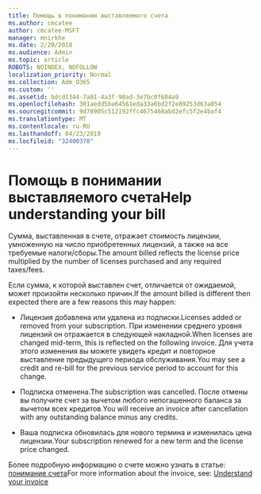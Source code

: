 ```yaml
---
title: Помощь в понимании выставляемого счета
ms.author: cmcatee
author: cmcatee-MSFT
manager: mnirkhe
ms.date: 2/20/2018
ms.audience: Admin
ms.topic: article
ROBOTS: NOINDEX, NOFOLLOW
localization_priority: Normal
ms.collection: Adm_O365
ms.custom: ''
ms.assetid: bdcd1344-7a01-4a3f-90ad-3e7bc0f684a9
ms.openlocfilehash: 301aedd5ba64561eda33a6bd2f2e89253d63a854
ms.sourcegitcommit: 9d78905c512192ffc4675468abd2efc5f2e4baf4
ms.translationtype: MT
ms.contentlocale: ru-RU
ms.lasthandoff: 04/23/2019
ms.locfileid: "32400370"
---
```

# <a name="help-understanding-your-bill"></a><span data-ttu-id="65998-102">Помощь в понимании выставляемого счета</span><span class="sxs-lookup"><span data-stu-id="65998-102">Help understanding your bill</span></span>

<span data-ttu-id="65998-103">Сумма, выставленная в счете, отражает стоимость лицензии, умноженную на число приобретенных лицензий, а также на все требуемые налоги/сборы.</span><span class="sxs-lookup"><span data-stu-id="65998-103">The amount billed reflects the license price multiplied by the number of licenses purchased and any required taxes/fees.</span></span>
  
<span data-ttu-id="65998-104">Если сумма, к которой выставлен счет, отличается от ожидаемой, может произойти несколько причин.</span><span class="sxs-lookup"><span data-stu-id="65998-104">If the amount billed is different then expected there are a few reasons this may happen:</span></span>
  
- <span data-ttu-id="65998-105">Лицензия добавлена или удалена из подписки.</span><span class="sxs-lookup"><span data-stu-id="65998-105">Licenses added or removed from your subscription.</span></span> <span data-ttu-id="65998-106">При изменении среднего уровня лицензий он отражается в следующей накладной.</span><span class="sxs-lookup"><span data-stu-id="65998-106">When licenses are changed mid-term, this is reflected on the following invoice.</span></span> <span data-ttu-id="65998-107">Для учета этого изменения вы можете увидеть кредит и повторное выставление предыдущего периода обслуживания.</span><span class="sxs-lookup"><span data-stu-id="65998-107">You may see a credit and re-bill for the previous service period to account for this change.</span></span>
    
- <span data-ttu-id="65998-108">Подписка отменена.</span><span class="sxs-lookup"><span data-stu-id="65998-108">The subscription was cancelled.</span></span> <span data-ttu-id="65998-109">После отмены вы получите счет за вычетом любого непогашенного баланса за вычетом всех кредитов.</span><span class="sxs-lookup"><span data-stu-id="65998-109">You will receive an invoice after cancellation with any outstanding balance minus any credits.</span></span>
    
- <span data-ttu-id="65998-110">Ваша подписка обновилась для нового термина и изменилась цена лицензии.</span><span class="sxs-lookup"><span data-stu-id="65998-110">Your subscription renewed for a new term and the license price changed.</span></span>
    
<span data-ttu-id="65998-111">Более подробную информацию о счете можно узнать в статье: [понимание счета](https://support.office.com/article/0724b428-fb59-4962-8c37-6674166d7507)</span><span class="sxs-lookup"><span data-stu-id="65998-111">For more information about the invoice, see: [Understand your invoice](https://support.office.com/article/0724b428-fb59-4962-8c37-6674166d7507)</span></span>
  

